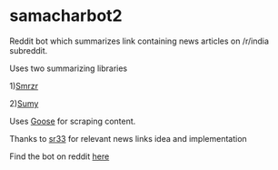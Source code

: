 # samacharbot2

Reddit bot which summarizes link containing news articles on /r/india subreddit.

Uses two summarizing libraries

1)[Smrzr](https://github.com/lekhakpadmanabh/Summarizer)

2)[Sumy](https://github.com/miso-belica/sumy)

Uses [Goose](https://github.com/grangier/python-goose) for scraping content.

Thanks to [sr33](https://github.com/sree/OtherNewsSources) for relevant news links idea and implementation

Find the bot on reddit [here](https://www.reddit.com/u/samacharbot2)
